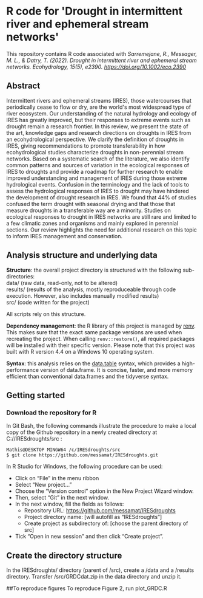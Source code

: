 # R code for 'Drought in intermittent river and ephemeral stream networks'

This repository contains R code associated with _Sarremejane, R., Messager, M. L., & Datry, T. (2022). 
Drought in intermittent river and ephemeral stream networks. Ecohydrology, 15(5), e2390. https://doi.org/10.1002/eco.2390_

## Abstract
Intermittent rivers and ephemeral streams (IRES), those watercourses that periodically
cease to flow or dry, are the world's most widespread type of river ecosystem.
Our understanding of the natural hydrology and ecology of IRES has greatly
improved, but their responses to extreme events such as drought remain a research
frontier. In this review, we present the state of the art, knowledge gaps and research
directions on droughts in IRES from an ecohydrological perspective. We clarify the
definition of droughts in IRES, giving recommendations to promote transferability in
how ecohydrological studies characterize droughts in non-perennial stream networks.
Based on a systematic search of the literature, we also identify common patterns
and sources of variation in the ecological responses of IRES to droughts and
provide a roadmap for further research to enable improved understanding and management
of IRES during those extreme hydrological events. Confusion in the terminology
and the lack of tools to assess the hydrological responses of IRES to drought
may have hindered the development of drought research in IRES. We found that
44% of studies confused the term drought with seasonal drying and that those that
measure droughts in a transferable way are a minority. Studies on ecological
responses to drought in IRES networks are still rare and limited to a few climatic
zones and organisms and mainly explored in perennial sections. Our review highlights
the need for additional research on this topic to inform IRES management and
conservation.

## Analysis structure and underlying data

**Structure**: the overall project directory is structured with the following sub-directories:  
data/ (raw data, read-only, not to be altered)  
results/ (results of the analysis, mostly reproduceable through code execution. However, also includes manually modified results)  
src/ (code written for the project)  

All scripts rely on this structure.

**Dependency management**: the R library of this project is managed by [renv](https://rstudio.github.io/renv/articles/renv.html).
This makes sure that the exact same package versions are used when recreating the project.
When calling `renv::restore()`, all required packages will be installed with their specific version. 
Please note that this project was built with R version 4.4 on a Windows 10 operating system.

**Syntax**: this analysis relies on the [data.table](https://rdatatable.gitlab.io/data.table/) syntax,
which provides a high-performance version of data.frame. 
It is concise, faster, and more memory efficient than conventional data.frames and the tidyverse syntax.

## Getting started
### Download the repository for R
In Git Bash, the following commands illustrate the procedure to make a local copy of the Github repository in a newly created directory at 
C://IRESdroughts/src :

```{r, engine = 'bash', eval = FALSE}
Mathis@DESKTOP MINGW64 /c/IRESdroughts/src
$ git clone https://github.com/messamat/IRESdroughts.git
```

In R Studio for Windows, the following procedure can be used:  

* Click on “File” in the menu ribbon  
* Select “New project…”  
* Choose the “Version control” option in the New Project Wizard window.
* Then, select “Git” in the next window.
* In the next window, fill the fields as follows:  
  * Repository URL: https://github.com/messamat/IRESdroughts
  * Project directory name: [will autofill as “IRESdroughts”]  
  * Create project as subdirectory of: [choose the parent directory of src]  
* Tick “Open in new session” and then click “Create project”.  

## Create the directory structure
In the IRESdroughts/ directory (parent of /src), create a /data and a /results directory.
Transfer /src/GRDCdat.zip in the data directory and unzip it.

##To reproduce figures
To reproduce Figure 2, run plot_GRDC.R
